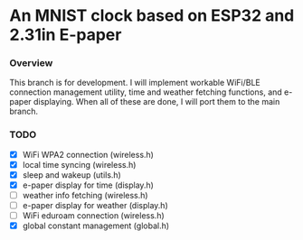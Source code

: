 # An MNIST clock based on ESP32 and 2.31in E-paper

### Overview

This branch is for development. I will implement workable WiFi/BLE connection management utility, time and weather fetching functions, and e-paper displaying. When all of these are done, I will port them to the main branch.

### TODO

- [x] WiFi WPA2 connection (wireless.h)
- [x] local time syncing (wireless.h)
- [x] sleep and wakeup (utils.h)
- [x] e-paper display for time (display.h)
- [ ] weather info fetching (wireless.h)
- [ ] e-paper display for weather (display.h)
- [ ] WiFi eduroam connection (wireless.h)
- [x] global constant management (global.h)